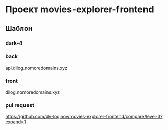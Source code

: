 # Проект movies-explorer-frontend
## Шаблон
### dark-4

### back 
api.dilog.nomoredomains.xyz

### front 
dilog.nomoredomains.xyz 

### pul request
https://github.com/dv-loginov/movies-explorer-frontend/compare/level-3?expand=1
